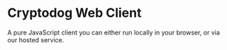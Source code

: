 # Cryptodog Web Client

A pure JavaScript client you can either run locally in your browser, or via our hosted service.
